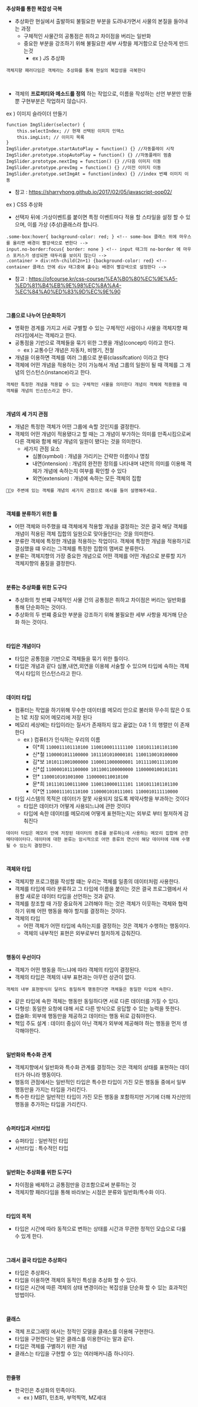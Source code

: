 **추상화를 통한 복잡성 극복**

- 추상화란 현실에서 출발하되 불필요한 부분을 도려내가면서 사물의 본질을 들어내는 과정
    - 구체적인 사물간의 공통점은 취하고 차이점을 버리는 일반화
    - 중요한 부분을 강조하기 위해 불필요한 세부 사항을 제거함으로 단순하게 만드는것
        - ex ) JS 추상화

`객체지향 패러다임은 객체라는 추상화를 통해 현실의 복잡성을 극복한다`

<br/>

- 객체의 **프로퍼티와 메소드를 정의** 하는 작업으로, 이름을 작성하는 선언 부분만 만들 뿐 구현부분은 작업하지 않습니다.

ex ) 이미지 슬라이더 만들기

```
function ImgSlider(selector) {
	this.selectIndex; // 현재 선택된 이미지 인덱스
	this.imgList; // 이미지 목록
}
ImgSlider.prototype.startAutoPlay = function() {} //자동플레이 시작
ImgSlider.prototype.stopAutoPlay = function() {} //자동플레이 멈춤
ImgSlider.prototype.nextImg = function() {} //다음 이미지 이동
ImgSlider.prototype.prevImg = function() {} //이전 이미지 이동
ImgSlider.prototype.setImgAt = function(index) {} //index 번쨰 이미지 이동
```

- 참고 : https://sharryhong.github.io/2017/02/05/javascript-oop02/

ex ) CSS 추상화

- 선택자 뒤에 :가상이벤트를 붙이면 특정 이벤트마다 적용 할 스타일을 설정 할 수 있으며, 이를 가상 (추상)클래스라 합니다.

```
.some-box:hover{ background-color: red; } <!-- some-box 클래스 위에 마우스를 올리면 배경이 빨강색으로 변한다 -->
input.no-border:focus{ border: none } <!-- input 태그의 no-border 에 마우스 포커스가 생성되면 태두리를 보이지 않는다 -->
.container > div:nth-child(2n+1) {background-color: red} <!-- container 클래스 안에 div 태그중에 홀수는 배경이 빨강색으로 설정한다 -->
```

- 참고 : https://ofcourse.kr/css-course/%EA%B0%80%EC%9E%A5-%ED%81%B4%EB%9E%98%EC%8A%A4-%EC%84%A0%ED%83%9D%EC%9E%90

<br/>

**그룹으로 나누어 단순화하기**

- 명확한 경계를 가지고 서로 구별할 수 있는 구체적인 사람이나 사물을 객체지향 패러다임에서는 객체라고 한다.
- 공통점을 기반으로 객체들을 묶기 위한 그릇을 개념(concept) 이라고 한다.
    - ex ) 교통수단 개념은 자동차, 비행기, 전철
- 개념을 이용하면 객체를 여러 그룹으로 분류(classifcation) 이라고 한다
- 객체에 어떤 개념을 적용하는 것이 가능해서 개념 그룹의 일원이 될 때 객체를 그 개념의 인스턴스(instance)라고 한다.

`객체란 특정한 개념을 적용할 수 있는 구체적인 사물을 의미한다 개념이 객체에 적용됐을 때 객체를 개념의 인스턴스라고 한다.`

<br/>

**개념의 세 가지 관점**

- 개념은 특정한 객체가 어떤 그룹에 속할 것인지를 결정한다.
- 객체의 어떤 개념이 적용됐다고 할 때는 그 개념이 부가하는 의미를 만족시킴으로써 다른 객체와 함께 해당 개념의 일원이 됐다는 것을 의미한다.
    - 세가지 관점 요소
        - 심볼(symbol) : 개념을 가리키는 간략한 이름이나 명칭
        - 내연(intension) : 개념의 완전한 정의를 나타내며 내연의 의미를 이용해 객체가 개념에 속하는지 여부를 확인할 수 있다
        - 외연(extension) : 개념에 속하는 모든 객체의 집합

`🙋🏻‍♀️ 주변에 있는 객체를 개념의 세가지 관점으로 예시를 들어 설명해주세요.`

<br/>

**객체를 분류하기 위한 틀**

- 어떤 객체와 마주했을 떄 객체에게 적용할 개념을 결정하는 것은 결국 해당 객체를 개념이 적용된 객체 집합의 일원으로 맞아들인다는 것을 의미한다.
- 분류란 객체에 특정한 개념을 적용하는 작업이다. 객체에 특정한 개념을 적용하기로 결심했을 떄 우리는 그객체를 특정한 집합의 맴버로 분류한다.
- 분류는 객체지향의 가장 중요한 개념으로 어떤 객체를 어떤 개념으로 분류할 지가 객체지향의 품질을 결정한다.

<br/>

**분류는 추상화를 위한 도구다**

- 추상화의 첫 번쨰 구체적인 사물 간의 공통점은 취하고 차이점은 버리는 일반화를 통해 단순화하는 것이다.
- 추상화의 두 번쨰 중요한 부분을 강조하기 위해 불필요한 세부 사항을 제거해 단순화 하는 것이다.

<br/>

**타입은 개념이다**

- 타입은 공통점을 기반으로 객체들을 묶기 위한 틀이다.
- 타입은 개념과 같다 심볼,내연,외연을 이용헤 서술할 수 있으며 타입에 속하는 객체 역시 타입의 인스턴스라고 한다.

<br/>

**데이터 타입**

- 컴퓨터는 작업을 하기위해 무수한 데이터를 메모리 안으로 불러와 무수히 많은 0 또는 1로 치장 되어 메모리에 저장 된다
- 메모리 세상에는 타입이라는 질서가 존재하지 않고 끝없는 0과 1 의 행렬만 이 존재한다
    - ex ) 컴퓨터가 인식하는 우리의 이름
        - 이*희 `1100011101110100 1100100011111100 1101011101101100`
        - 신*철 `1100001011100000 1011101010000101 1100110010100000`
        - 김*보 `1010111001000000 1100011000000001 1011110011110100`
        - 신*섭 `1100001011100000 1011001100000000 1100000100101101`
        - 안* `1100010101001000 1100000110010100`
        - 문*희 `1011101100111000 1100110000111101 1101011101101100`
        - 이*연 `1100011101110100 1100001010111001 1100010111110000`
- 타입 시스템의 목적은 데이터가 잘못 사용되지 않도록 제약사항을 부과하는 것이다
    - 타입은 데이터가 어떻게 사용되느냐에 관한 것이다
    - 타입에 속한 데이터를 메모리에 어떻게 표현하는지는 외부로 부터 철저하게 감춰진다

`데이터 타입은 메모리 안에 저장된 데이터의 종류를 분류하는데 사용하는 메모리 집합에 관한 메타데이터다.`
`데이터에 대한 분류는 암시적으로 어떤 종류의 연산이 해당 데이터에 대해 수행될 수 있는지 결정한다.`

<br/>

**객체와 타입**

- 객체지향 프로그램을 작성할 떄는 우리는 객체를 일종의 데이터처럼 사용한다.
- 객체를 타입에 따라 분류하고 그 타입에 이름을 붙이는 것은 결국 프로그램에서 사용할 새로운 데이터 타입을 선언하는 것과 같다.
- 객체를 창조할 때 가장 중요하게 고려해야 하는 것은 객체가 이웃하는 객체와 협력하기 위해 어떤 행동을 해야 할지를 결정하는 것이다.
- 객체의 타입
    - 어떤 객체가 어떤 타입에 속하는지를 결정하는 것은 객체가 수행하는 행동이다.
    - 객체의 내부적인 표현은 외부로부터 철저하게 감춰진다.

<br/>

**행동이 우선이다**

- 객체가 어떤 행동을 하느냐에 따라 객체의 타입이 결정된다.
- 객체의 타입은 객체의 내부 표현과는 아무런 상관이 없다.

`객체의 내부 표현방식이 달라도 동일하게 행동한다면 객체들은 동일한 타입에 속한다.`

- 같은 타입에 속한 객체는 행동만 동일하다면 서로 다른 데이터를 가질 수 있다.
- 다형성: 동일한 요청에 대해 서로 다른 방식으로 응답할 수 있는 능력을 뜻한다.
- 캡슐화: 외부에 행동만을 제공하고 데이터는 행동 뒤로 감춰야한다.
- 책임 주도 설계 : 데이터 중심이 아닌 객체가 외부에 제공해야 하는 행동을 먼저 생각해야한다.

<br/>

**일반화와 특수화 관계**

- 객체지향에서 일반화와 특수화 관계를 결정하는 것은 객체의 상태를 표현하는 데이터가 아니라 행동이다.
- 행동의 관점에서는 일반적인 타입은 특수한 타입이 가진 모든 행동들 중에서 일부 행동만을 가지는 타입을 가리킨다.
- 특수한 타입은 일반적인 타입이 가진 모든 행동을 포함하지만 거기에 더해 자신만의 행동을 추가하는 타입을 가리킨다.

<br/>

**슈퍼타입과 서브타입**

- 슈퍼타입 : 일반적인 타입
- 서브타입 : 특수적인 타입

<br/>

**일반화는 추상화를 위한 도구다**

- 차이점을 배제하고 공통점만을 강조함으로써 분류하는 것
- 객체지향 패러다임을 통해 바라보는 시점은 분류와 일반화/특수화 이다.

<br/>

**타입의 목적**

- 타입은 시간에 따라 동적으로 변하는 상태를 시간과 무관한 정적인 모습으로 다룰 수 있게 한다.

<br/>

**그래서 결국 타입은 추상화다**

- 타입은 추상화다.
- 타입을 이용하면 객체의 동적인 특성을 추상화 할 수 있다.
- 타입은 시간에 따른 객체의 상태 변경이라는 복잡성을 단순화 할 수 있는 효과적인 방법이다.

<br/>

**클래스**

- 객체 프로그래밍 에서는 정적인 모델을 클래스를 이용해 구현한다.
- 타입을 구현한다는 말은 클래스를 이용한다는 말과 같다.
- 타입은 객체를 구별하기 위한 개념
- 클래스는 타입을 구현할 수 있는 여러매커니즘 하나이다.

<br/>

**한줄평**

- 한국인은 추상화의 민족이다.
    - ex ) MBTI, 민초파, 부먹찍먹, MZ세대